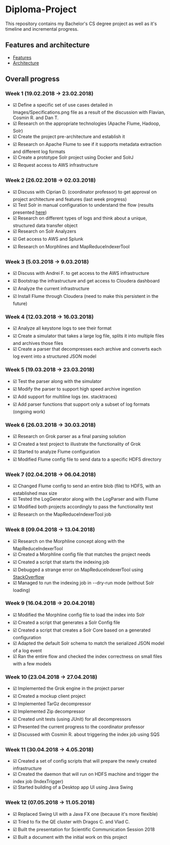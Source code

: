 # Diploma-Project
This repository contains my Bachelor's CS degree project as well as it's timeline and incremental progress.

## Features and architecture

* [Features](Images/Specifications.png)
* [Architecture](Images/Architecture.png)

## Overall progress

### Week 1 (19.02.2018 -> 23.02.2018)

* :ballot_box_with_check: Define a specific set of use cases detailed in Images/Specifications.png file as a result of the discussion with Flavian, Cosmin R. and Dan T.
* :ballot_box_with_check: Research on the appropriate technologies (Apache Flume, Hadoop, Solr)
* :ballot_box_with_check: Create the project pre-architecture and establish it
* :ballot_box_with_check: Research on Apache Flume to see if it supports metadata extraction and different log formats
* :ballot_box_with_check: Create a prototype Solr project using Docker and SolrJ
* :ballot_box_with_check: Request access to AWS infrastructure

### Week 2 (26.02.2018 -> 02.03.2018)

* :ballot_box_with_check: Discuss with Ciprian D. (coordinator professor) to get approval on project architecture and features (last week progress)
* :ballot_box_with_check: Test Solr in manual configuration to understand the flow (results presented [here](Documentation/Solr/SolrSummary.md))
* :ballot_box_with_check: Research on different types of logs and think about a unique, structured data transfer object
* :ballot_box_with_check: Research on Solr Analyzers
* :ballot_box_with_check: Get access to AWS and Splunk
* :ballot_box_with_check: Research on Morphlines and MapReduceIndexerTool

### Week 3 (5.03.2018 -> 9.03.2018)

* :ballot_box_with_check: Discuss with Andrei F. to get access to the AWS infrastructure
* :ballot_box_with_check: Bootstrap the infrastructure and get access to Cloudera dashboard
* :ballot_box_with_check: Analyze the current infrastructure
* :ballot_box_with_check: Install Flume through Cloudera (need to make this persistent in the future)

### Week 4 (12.03.2018 -> 16.03.2018)

* :ballot_box_with_check: Analyze all keystone logs to see their format
* :ballot_box_with_check: Create a simulator that takes a large log file, splits it into multiple files and archives those files
* :ballot_box_with_check: Create a parser that decompresses each archive and converts each log event into a structured JSON model

### Week 5 (19.03.2018 -> 23.03.2018)

* :ballot_box_with_check: Test the parser along with the simulator
* :ballot_box_with_check: Modify the parser to support high speed archive ingestion
* :ballot_box_with_check: Add support for multiline logs (ex. stacktraces)
* :ballot_box_with_check: Add parser functions that support only a subset of log formats (ongoing work)

### Week 6 (26.03.2018 -> 30.03.2018)

* :ballot_box_with_check: Research on Grok parser as a final parsing solution
* :ballot_box_with_check: Created a test project to illustrate the functionality of Grok
* :ballot_box_with_check: Started to analyze Flume configuration
* :ballot_box_with_check: Modified Flume config file to send data to a specific HDFS directory

### Week 7 (02.04.2018 -> 06.04.2018)

* :ballot_box_with_check: Changed Flume config to send an entire blob (file) to HDFS, with an established max size
* :ballot_box_with_check: Tested the LogGenerator along with the LogParser and with Flume
* :ballot_box_with_check: Modified both projects accordingly to pass the functionality test
* :ballot_box_with_check: Research on the MapReduceIndexerTool job

### Week 8 (09.04.2018 -> 13.04.2018)

* :ballot_box_with_check: Research on the Morphline concept along with the MapReduceIndexerTool
* :ballot_box_with_check: Created a Morphline config file that matches the project needs
* :ballot_box_with_check: Created a script that starts the indexing job
* :ballot_box_with_check: Debugged a strange error on MapReduceIndexerTool using [StackOverflow](https://stackoverflow.com/questions/49672282/mapreduceindexertool-output-dir-error-cannot-write-parent-of-file)
* :ballot_box_with_check: Managed to run the indexing job in --dry-run mode (without Solr loading)

### Week 9 (16.04.2018 -> 20.04.2018)

* :ballot_box_with_check: Modified the Morphline config file to load the index into Solr
* :ballot_box_with_check: Created a script that generates a Solr Config file
* :ballot_box_with_check: Created a script that creates a Solr Core based on a generated configuration
* :ballot_box_with_check: Adapted the default Solr schema to match the serialized JSON model of a log event
* :ballot_box_with_check: Ran the entire flow and checked the index correctness on small files with a few models

### Week 10 (23.04.2018 -> 27.04.2018)

* :ballot_box_with_check: Implemented the Grok engine in the project parser
* :ballot_box_with_check: Created a mockup client project
* :ballot_box_with_check: Implemented TarGz decompressor
* :ballot_box_with_check: Implemented Zip decompressor
* :ballot_box_with_check: Created unit tests (using JUnit) for all decompressors
* :ballot_box_with_check: Presented the current progress to the coordinator professor
* :ballot_box_with_check: Discussed with Cosmin R. about triggering the index job using SQS

### Week 11 (30.04.2018 -> 4.05.2018)

* :ballot_box_with_check: Created a set of config scripts that will prepare the newly created infrastructure
* :ballot_box_with_check: Created the daemon that will run on HDFS machine and trigger the index job (IndexTrigger)
* :ballot_box_with_check: Started building of a Desktop app UI using Java Swing

### Week 12 (07.05.2018 -> 11.05.2018)

* :ballot_box_with_check: Replaced Swing UI with a Java FX one (because it's more flexible)
* :ballot_box_with_check: Tried to fix the QE cluster with Dragos C. and Vlad C.
* :ballot_box_with_check: Built the presentation for Scientific Communication Session 2018
* :ballot_box_with_check: Built a document with the initial work on this project

